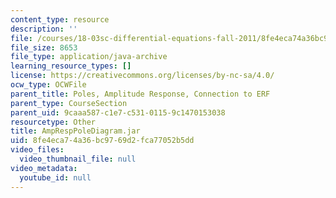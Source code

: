 ```yaml
---
content_type: resource
description: ''
file: /courses/18-03sc-differential-equations-fall-2011/8fe4eca74a36bc9769d2fca77052b5dd_AmpRespPoleDiagram.jar
file_size: 8653
file_type: application/java-archive
learning_resource_types: []
license: https://creativecommons.org/licenses/by-nc-sa/4.0/
ocw_type: OCWFile
parent_title: Poles, Amplitude Response, Connection to ERF
parent_type: CourseSection
parent_uid: 9caaa587-c1e7-c531-0115-9c1470153038
resourcetype: Other
title: AmpRespPoleDiagram.jar
uid: 8fe4eca7-4a36-bc97-69d2-fca77052b5dd
video_files:
  video_thumbnail_file: null
video_metadata:
  youtube_id: null
---
```

